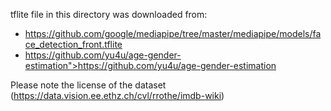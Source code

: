 tflite file in this directory was downloaded from:
- https://github.com/google/mediapipe/tree/master/mediapipe/models/face_detection_front.tflite
- https://github.com/yu4u/age-gender-estimation">https://github.com/yu4u/age-gender-estimation

Please note the license of the dataset (https://data.vision.ee.ethz.ch/cvl/rrothe/imdb-wiki)
